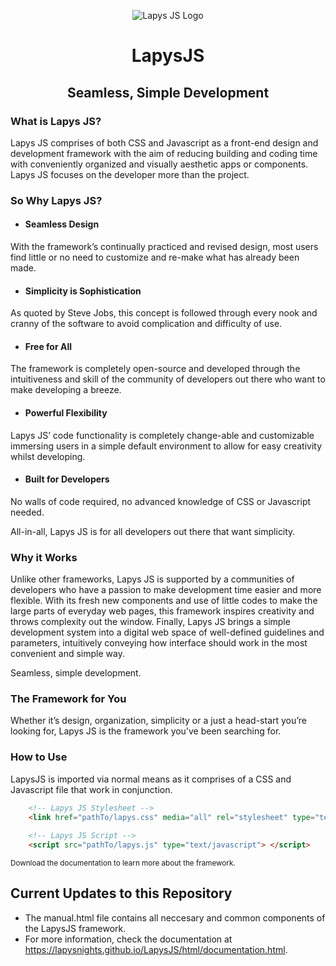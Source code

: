 <!-- LapysJS Header -->
<p align="center">
  <!-- LapysJS Logo -->
  <img alt="Lapys JS Logo" src="https://raw.githubusercontent.com/LapysNights/LapysJS/master/Lapys%20Arts%20(150%20x%20150).png">
</p>

<h1 align="center"> LapysJS </h1>
<h2 align="center"> Seamless, Simple Development </h2>

### What is Lapys JS?
Lapys JS comprises of both CSS and Javascript as a front-end design and development framework with the aim of reducing building and coding time with conveniently organized and visually aesthetic apps or components.
Lapys JS focuses on the developer more than the project.

### So Why Lapys JS?
- #### Seamless Design
With the framework’s continually practiced and revised design, most users find little or no need to customize and re-make what has already been made.

- #### Simplicity is Sophistication 
As quoted by Steve Jobs, this concept is followed through every nook and cranny of the software to avoid complication and difficulty of use.

- #### Free for All
The framework is completely open-source and developed through the intuitiveness and skill of the community of developers out there who want to make developing a breeze.

- #### Powerful Flexibility
Lapys JS’ code functionality is completely change-able and customizable immersing users in a simple default environment to allow for easy creativity whilst developing.

- #### Built for Developers
No walls of code required, no advanced knowledge of CSS or Javascript needed. 

All-in-all, Lapys JS is for all developers out there that want simplicity.

### Why it Works
Unlike other frameworks, Lapys JS is supported by a communities of developers who have a passion to make development time easier and more flexible.
With its fresh new components and use of little codes to make the large parts of everyday web pages, this framework inspires creativity and throws complexity out the window.
Finally, Lapys JS brings a simple development system into a digital web space of well-defined guidelines and parameters, intuitively conveying how interface should work in the most convenient and simple way. 

Seamless, simple development.

### The Framework for You
Whether it’s design, organization, simplicity or a just a head-start you’re looking for, Lapys JS is the framework you’ve been searching for.

### How to Use
LapysJS is imported via normal means as it comprises of a CSS and Javascript file that work in conjunction.
``` html
    <!-- Lapys JS Stylesheet -->
    <link href="pathTo/lapys.css" media="all" rel="stylesheet" type="text/css">
    
    <!-- Lapys JS Script -->
    <script src="pathTo/lapys.js" type="text/javascript"> </script>
```

<small> Download the documentation to learn more about the framework. </small>

## Current Updates to this Repository
- The manual.html file contains all neccesary and common components of the LapysJS framework.
- For more information, check the documentation at https://lapysnights.github.io/LapysJS/html/documentation.html.
